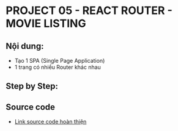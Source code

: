 # PROJECT 05 - REACT ROUTER - MOVIE LISTING

## Nội dung:
* Tạo 1 SPA (Single Page Application)
* 1 trang có nhiều Router khác nhau

## Step by Step:

## Source code 
* [Link source code hoàn thiện](https://github.com/nvminhtu/React/tree/master/reactjs/project05-movie-listing)
